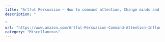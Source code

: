 ```yaml
---
title: "Artful Persuasion – How to command attention, Change minds and influence People – Harry Mills"
description: "

"
url: "https://www.amazon.com/Artful-Persuasion-Command-Attention-Influence/dp/0814470637"
category: "Miscellaneous"
---
```

